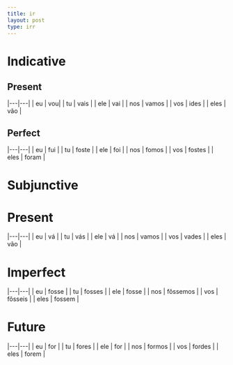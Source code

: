 ```yaml
--- 
title: ir
layout: post
type: irr 
---
```


# Indicative

## Present

|---|---|
| eu | vou|
| tu | vais |
| ele | vai |
| nos | vamos |
| vos | ides |
| eles | vão |

## Perfect

|---|---|
| eu | fui |
| tu | foste |
| ele | foi |
| nos | fomos |
| vos | fostes  |
| eles | foram |


# Subjunctive

# Present

|---|---|
| eu | vá |
| tu | vás |
| ele | vá  |
| nos | vamos |
| vos | vades |
| eles | vão |

# Imperfect

|---|---|
| eu | fosse |
| tu | fosses |
| ele | fosse |
| nos | fôssemos |
| vos | fôsseis |
| eles | fossem |

# Future

|---|---|
| eu | for |
| tu | fores |
| ele | for |
| nos | formos |
| vos | fordes |
| eles | forem |




